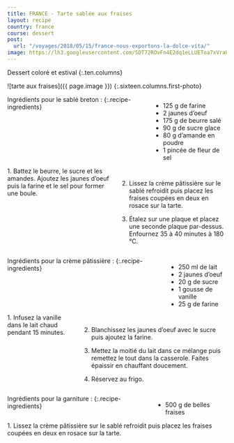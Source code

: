 ```yaml
---
title: FRANCE - Tarte sablée aux fraises
layout: recipe
country: france
course: dessert
post:
  url: "/voyages/2018/05/15/france-nous-exportons-la-dolce-vita/"
image: https://lh3.googleusercontent.com/5DT72ROvFn4E2dq1eLLUEToa7xVraU2e1HVzT6rE2wEvnsyXPylpq_HVNK0ngmfDjk7Qt1SdSZUSgmI78uxyqwDLISdnvY3xR6UJMcnp4no5SzjbLCOnKpy7xCCnH8XCJq7-dgYjeOS-lQ-5hI9Rj_g_o0XZqTS53UfBPwdVDJDDxWxCxnxrIIJV9NO1J9XS3DjU6mLteKQO8DgBafMhM2dK22EhURiavWYdguz98qKbaYYJFkomZO3bpKZofiS6l8iILqmieTMq8eqRDJNYm3ZIKwi3_EGwBNg2aBPOetwteCqWPS59pPWVP_GpvzEmJ4eJxkP3Kw8ny6gZOFjsDkMbJ1DgZ2NcISOJmINX7o65vbY3vj3wDGn5_a81LV2Fm_mJytrX4huAFCQZOe51icsfz5-mB8OmMQDpCFz1PGv34fsI31M3GZR5vhZgTtwZbCBiHku9t8BpqXuJbr9xDCI51oVAeluKSMzMLmwEQNwxI9fg4Z7Ndwj7APJY8tzxxknm04RL_OUKsahMjS6qZG4ammlvkQ9p-Zj93yo3STVCc2YW6lx0wsxa3e-KboSpHZgLVvNEicipEB8Yix6nLsPlY9H3zpJP_5AxiPf2uPqmLN_9D3awtZqGZYgeUv1Bq2aRMtLR3_E0N00P2CDPTdEmz2_2RLowFOPjywCusnHaX13vNhHC0lpDYFgy8DuL4KZwaqQ4eNsQOEXzzdhUHKqf=w900
---
```


Dessert coloré et estival
{:.ten.columns}
<!--fin extrait-->

![tarte aux fraises]({{ page.image }})
{:.sixteen.columns.first-photo}

<div class="four columns" markdown="1">
Ingrédients pour le sablé breton :
{:.recipe-ingredients}

- 125 g de farine
- 2 jaunes d’oeuf
- 175 g de beurre salé
- 90 g de sucre glace
- 80 g d’amande en poudre
- 1 pincée de fleur de sel
</div>

<div class="ten columns" markdown="1">
1. Battez le beurre, le sucre et les amandes. Ajoutez les jaunes d’oeuf puis la farine et le sel pour former une boule.

2. Lissez la crème pâtissière sur le sablé refroidit puis placez les fraises coupées en deux en rosace sur la tarte.

3. Étalez sur une plaque et placez une seconde plaque par-dessus. Enfournez 35 à 40 minutes à 180 °C.
</div>

<div class="sixteen columns"></div>

<div class="four columns" markdown="1">
Ingrédients pour la crème pâtissière :
{:.recipe-ingredients}

- 250 ml de lait
- 2 jaunes d’oeuf
- 20 g de sucre
- 1 gousse de vanille
- 25 g de farine
</div>

<div class="ten columns" markdown="1">
1. Infusez la vanille dans le lait chaud pendant 15 minutes.

2. Blanchissez les jaunes d’oeuf avec le sucre puis ajoutez la farine.

3. Mettez la moitié du lait dans ce mélange puis remettez le tout dans la casserole. Faites épaissir en chauffant doucement.

4. Réservez au frigo.
</div>

<div class="sixteen columns"></div>

<div class="four columns" markdown="1">
Ingrédients pour la garniture :
{:.recipe-ingredients}

- 500 g de belles fraises
</div>

<div class="ten columns" markdown="1">
1. Lissez la crème pâtissière sur le sablé refroidit puis placez les fraises coupées en deux en rosace sur la tarte.
</div>
